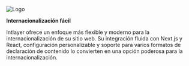 ![Logo](https://github.com/aymericzip/intlayer/blob/main/docs/es/packages/@intlayer/design-system/src/components/Logo/logo_with_text_no_frame.svg)

**Internacionalización fácil**

Intlayer ofrece un enfoque más flexible y moderno para la internacionalización de su sitio web. Su integración fluida con Next.js y React, configuración personalizable y soporte para varios formatos de declaración de contenido lo convierten en una opción poderosa para la internacionalización.
